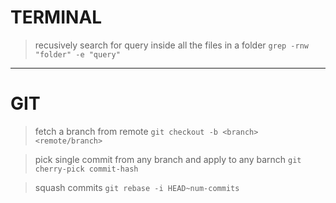 # TERMINAL

> recusively search for query inside all the files in a folder
`grep -rnw "folder" -e "query"`

---

# GIT

> fetch a branch from remote
`git checkout -b <branch> <remote/branch>`

> pick single commit from any branch and apply to any barnch
`git cherry-pick commit-hash`

> squash commits
`git rebase -i HEAD~num-commits`
